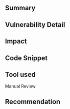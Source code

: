## Summary

## Vulnerability Detail

## Impact

## Code Snippet

## Tool used

Manual Review

## Recommendation
